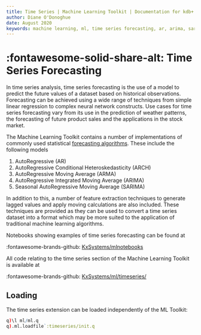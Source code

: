 ```yaml
---
title: Time Series | Machine Learning Toolkit | Documentation for kdb+ and q
author: Diane O'Donoghue
date: August 2020
keywords: machine learning, ml, time series forecasting, ar, arima, sarima 
---
```

# :fontawesome-solid-share-alt: Time Series Forecasting

In time series analysis, time series forecasting is the use of a model to predict the future values of a dataset based on historical observations. Forecasting can be achieved using a wide range of techniques from simple linear regression to complex neural network constructs. Use cases for time series forecasting vary from its use in the prediction of weather patterns, the forecasting of future product sales and the applications in the stock market.

The Machine Learning Toolkit contains a number of implementations of commonly used statistical [forecasting algorithms](models.md). These include the following models

1. AutoRegressive (AR)
2. AutoRegressive Conditional Heteroskedasticity (ARCH)
3. AutoRegressive Moving Average (ARMA)
4. AutoRegressive Integrated Moving Average (ARIMA)
5. Seasonal AutoRegressive Moving Average (SARIMA)

In addition to this, a number of feature extraction techniques to generate lagged values and apply moving calculations are also included. These techniques are provided as they can be used to convert a time series dataset into a format which may be more suited to the application of traditional machine learning algorithms.

Notebooks showing examples of time series forecasting can be found at 

:fontawesome-brands-github:
[KxSystems/mlnotebooks](https://github.com/kxsystems/mlnotebooks)

All code relating to the time series section of the Machine Learning Toolkit is available at

:fontawesome-brands-github:
[KxSystems/ml/timeseries/](https://github.com/kxsystems/ml/timeseries)


## Loading

The time series extension can be loaded independently of the ML Toolkit:

```q
q)\l ml/ml.q
q).ml.loadfile`:timeseries/init.q
```
